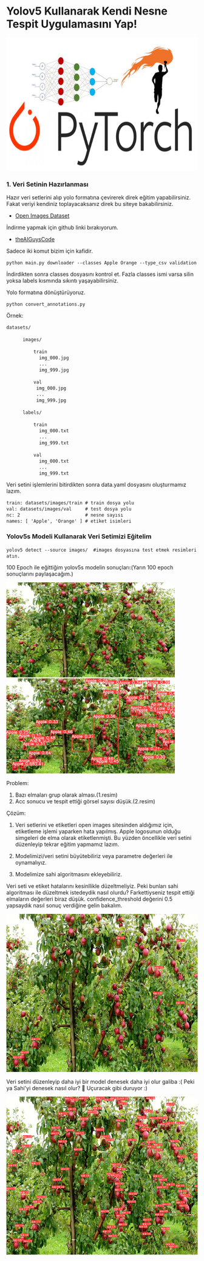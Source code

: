 # Yolov5 Kullanarak Kendi Nesne Tespit Uygulamasını Yap!

<img height="350" src="/images/torch.png"/>

### 1. Veri Setinin Hazırlanması

Hazır veri setlerini alıp yolo formatına çevirerek direk eğitim yapabilirsiniz. Fakat veriyi kendiniz toplayacaksanız direk bu siteye bakabilirsiniz.

- [Open Images Dataset](https://storage.googleapis.com/openimages/web/index.html)<br/>

İndirme yapmak için github linki bırakıyorum.

- [theAIGuysCode](https://github.com/theAIGuysCode)<br/>

Sadece iki komut bizim için kafidir. 

```
python main.py downloader --classes Apple Orange --type_csv validation
```
İndirdikten sonra classes dosyasını kontrol et. Fazla classes ismi varsa silin yoksa labels kısmında sıkıntı yaşayabilirsiniz.

Yolo formatına dönüştürüyoruz.
```
python convert_annotations.py
```

Örnek: 
     
```
datasets/ 

      images/
    
          train
            img_000.jpg
            ...
            img_999.jpg 
            
          val
           img_000.jpg
           ...
           img_999.jpg 
           
      labels/
          
          train
            img_000.txt
            ...
            img_999.txt 

          val
            img_000.txt
            ...
            img_999.txt
```

Veri setini işlemlerini bitirdikten sonra data.yaml dosyasını oluşturmamız lazım. 

```
train: datasets/images/train # train dosya yolu
val: datasets/images/val     # test dosya yolu
nc: 2                        # nesne sayısı
names: [ 'Apple', 'Orange' ] # etiket isimleri
```
### Yolov5s Modeli Kullanarak Veri Setimizi Eğitelim
```
yolov5 detect --source images/  #images dosyasına test etmek resimleri atın.
```
100 Epoch ile eğittiğim yolov5s modelin sonuçları:(Yarın 100 epoch sonuçlarını paylaşacağım.)

<img height="250" src="/images/1.jpg"/>  <img height="250" src="/images/output1.jpg"/> 
 

Problem:

1. Bazı elmaları grup olarak alması.(1.resim)
2. Acc sonucu ve tespit ettiği görsel sayısı düşük.(2.resim)

Çözüm:

1. Veri setlerini ve etiketleri open images sitesinden aldığımız için, etiketleme işlemi yaparken hata yapılmış. Apple logosunun olduğu simgeleri de elma olarak etiketlenmişti. Bu yüzden öncellikle veri setini düzenleyip tekrar eğitim yapmamız lazım.

2. Modelimizi/veri setini büyütebiliriz veya parametre değerleri ile oynamalıyız. 

3. Modelimize sahi algoritmasını ekleyebiliriz.


Veri seti ve etiket hatalarını kesinllikle düzeltmeliyiz. Peki bunları sahi algoritması ile düzeltmek istedeydik nasıl olurdu? Farkettiyseniz tespit ettiği elmaların değerleri biraz düşük. confidence_threshold değerini 0.5 yapsaydık nasıl sonuç verdiğine gelin bakalım.

<img height="416" src="/images/yolov5.png"/>  

Veri setini düzenleyip daha iyi bir model denesek daha iyi olur galiba :( Peki ya Sahi'yi denesek nasıl olur? 🚀 Uçuracak gibi duruyor :)


<img height="416" src="/images/yolov5_sahi.png"/> 




